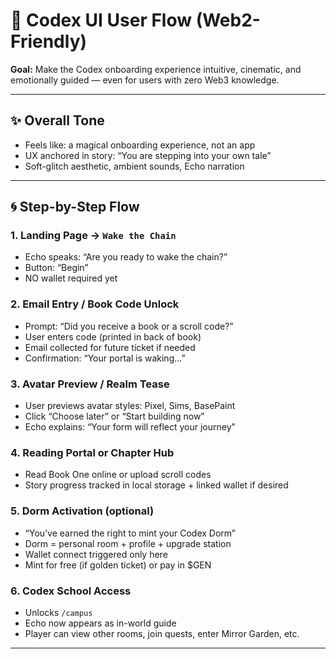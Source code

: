 # 🧠 Codex UI User Flow (Web2-Friendly)

**Goal:** Make the Codex onboarding experience intuitive, cinematic, and emotionally guided — even for users with zero Web3 knowledge.

---

## ✨ Overall Tone

- Feels like: a magical onboarding experience, not an app
- UX anchored in story: “You are stepping into your own tale”
- Soft-glitch aesthetic, ambient sounds, Echo narration

---

## 🌀 Step-by-Step Flow

### 1. **Landing Page** → `Wake the Chain`
- Echo speaks: “Are you ready to wake the chain?”
- Button: “Begin”
- NO wallet required yet

### 2. **Email Entry / Book Code Unlock**
- Prompt: “Did you receive a book or a scroll code?”
- User enters code (printed in back of book)
- Email collected for future ticket if needed
- Confirmation: “Your portal is waking…”

### 3. **Avatar Preview / Realm Tease**
- User previews avatar styles: Pixel, Sims, BasePaint
- Click “Choose later” or “Start building now”
- Echo explains: “Your form will reflect your journey”

### 4. **Reading Portal or Chapter Hub**
- Read Book One online or upload scroll codes
- Story progress tracked in local storage + linked wallet if desired

### 5. **Dorm Activation (optional)**
- “You’ve earned the right to mint your Codex Dorm”
- Dorm = personal room + profile + upgrade station
- Wallet connect triggered only here
- Mint for free (if golden ticket) or pay in $GEN

### 6. **Codex School Access**
- Unlocks `/campus`
- Echo now appears as in-world guide
- Player can view other rooms, join quests, enter Mirror Garden, etc.

---

